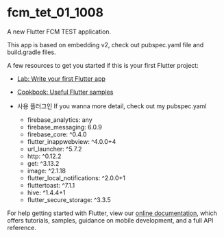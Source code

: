 # fcm_tet_01_1008

A new Flutter FCM TEST application.

This app is based on embedding v2, check out pubspec.yaml file and build.gradle files.



A few resources to get you started if this is your first Flutter project:

- [Lab: Write your first Flutter app](https://flutter.dev/docs/get-started/codelab)
- [Cookbook: Useful Flutter samples](https://flutter.dev/docs/cookbook)

- 사용 플러그인 If you wanna more detail, check out my pubspec.yaml
  - firebase_analytics: any
  - firebase_messaging: 6.0.9
  - firebase_core: ^0.4.0
  - flutter_inappwebview: ^4.0.0+4
  - url_launcher: ^5.7.2
  - http: ^0.12.2
  - get: ^3.13.2
  - image: ^2.1.18
  - flutter_local_notifications: ^2.0.0+1
  - fluttertoast: ^7.1.1
  - hive: ^1.4.4+1
  - flutter_secure_storage: ^3.3.5

For help getting started with Flutter, view our
[online documentation](https://flutter.dev/docs), which offers tutorials,
samples, guidance on mobile development, and a full API reference.
